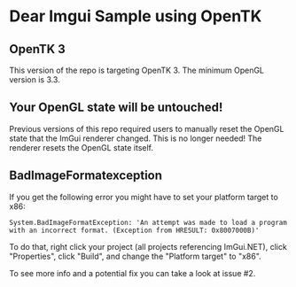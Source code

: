 # Dear Imgui Sample using OpenTK

## OpenTK 3
This version of the repo is targeting OpenTK 3. The minimum OpenGL version is 3.3.

## Your OpenGL state will be untouched!
Previous versions of this repo required users to manually reset the OpenGL state that the ImGui renderer changed. This is no longer needed! The renderer resets the OpenGL state itself.

## BadImageFormatexception

If you get the following error you might have to set your platform target to x86:

```
System.BadImageFormatException: 'An attempt was made to load a program with an incorrect format. (Exception from HRESULT: 0x8007000B)'
```

To do that, right click your project (all projects referencing ImGui.NET), click "Properties", click "Build", and change the "Platform target" to "x86".

To see more info and a potential fix you can take a look at issue #2.